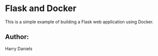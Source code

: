 
# Flask and Docker

This is a simple example of building a Flask web application using Docker.

## Author:

Harry Daniels
